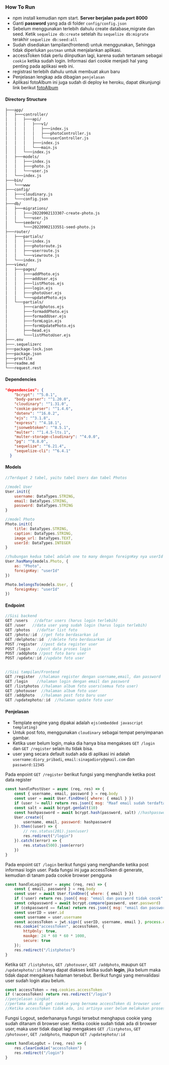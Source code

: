 ### How To Run
* npm install kemudian npm start. **Server berjalan pada port 8000**
* Ganti **password** yang ada di folder `config/config.json`
* Sebelum menggunakan terlebih dahulu create database,migrate dan seed. Ketik `sequelize db:create` setelah itu `sequelize db:migrate` terakhir `sequelize db:seed:all`
* Sudah disediakan tampilan(frontend) untuk menggunakan, Sehingga tidak diperlukan `postman` untuk menjalankan aplikasi.
* accessToken tidak perlu diinputkan lagi, karena sudah tertanam sebagai `cookie` ketika sudah login. Informasi dari cookie menjadi hal yang penting pada aplikasi web ini.
* registrasi terlebih dahulu untuk membuat akun baru
* Penjelasan lengkap ada dibagian `penjelasan`
* Aplikasi fotoAlbum ini juga sudah di deploy ke heroku, dapat dikunjungi link berikut <a href="https://photoalbumusers.herokuapp.com/">fotoAlbum<a>

#### Directory Structure
```bash
├───app/
│   ├───controller/
│   │   ├───api/
│   │   │   ├───v1/
│   │   │   │   ├───index.js
│   │   │   │   ├───photoController.js
│   │   │   │   └───userController.js
│   │   │   ├───index.js
│   │   │   └───main.js
│   │   └───index.js
│   ├───models/
│   │   ├───index.js
│   │   ├───photo.js
│   │   └───user.js
│   └───index.js
├───bin/
│   └───www
├───config/
│   ├───cloudinary.js
│   └───config.json
├───db/
│   ├───migrations/
│   │   ├───20220902133307-create-photo.js
│   │   └───user.js
│   └───seeders/
│       └───20220902133551-seed-photo.js
├───router/
│   ├───partials/
│   │   ├───index.js
│   │   ├───photoroute.js
│   │   ├───userroute.js
│   │   └───viewroute.js
│   └───index.js
├───views/
│   ├───pages/
│   │   ├───addPhoto.ejs
│   │   ├───addUser.ejs
│   │   ├───listPhotos.ejs
│   │   ├───login.ejs
│   │   ├───photoUser.ejs
│   │   └───updatePhoto.ejs
│   └───partials/
│       ├───cardphotos.ejs
│       ├───formaddPhoto.ejs
│       ├───formaddUser.ejs
│       ├───formLogin.ejs
│       ├───formUpdatePhoto.ejs
│       ├───head.ejs
│       └───listPhotoUser.ejs
├───.env
├───.sequelizerc
├───package-lock.json
├───package.json
├───procfile
├───readme.md
└───request.rest
```

#### Dependencies
```json
"dependencies": {
    "bcrypt": "^5.0.1",
    "body-parser": "^1.20.0",
    "cloudinary": "^1.31.0",
    "cookie-parser": "^1.4.6",
    "dotenv": "^16.0.2",
    "ejs": "^3.1.8",
    "express": "^4.18.1",
    "jsonwebtoken": "^8.5.1",
    "multer": "^1.4.5-lts.1",
    "multer-storage-cloudinary": "^4.0.0",
    "pg": "^8.8.0",
    "sequelize": "^6.21.4",
    "sequelize-cli": "^6.4.1"
  }
```

#### Models
```javascript
//Terdapat 2 tabel, yaitu tabel Users dan tabel Photos

//model User
User.init({
    username: DataTypes.STRING,
    email: DataTypes.STRING,
    password: DataTypes.STRING
}

//model Photo
Photo.init({
    title: DataTypes.STRING,
    caption: DataTypes.STRING,
    image_url: DataTypes.TEXT,
    userId: DataTypes.INTEGER
}

//hubungan kedua tabel adalah one to many dengan foreignKey nya userId
User.hasMany(models.Photo, {
    as: "Photo",
    foreignKey: "userId"
})

Photo.belongsTo(models.User, {
    foreignKey: "userId"
})
```
#### Endpoint
```javascript
//Sisi backend
GET /users   //daftar users (harus login terlebih)
GET /user   //data user yang sudah login (harus login terlebih)
GET /photos   //daftar list foto
GET /photo/:id  //get foto berdasarkan id
GET /delphoto/:id  //delete foto berdasarkan id
POST /register  //post data register user
POST /login   //post data proses login
POST /addphoto //post foto baru user
POST /update/:id //update foto user

 
//Sisi tampilan/Frontend
GET /register  //halaman register dengan username,email, dan password
GET /login    //halaman login dengan email dan password
GET /listphotos //halaman album foto users(semua foto user)
GET /photouser  //halaman album foto user
GET /addphoto   //halaman post foto baru user
GET /updatephoto/:id  //halaman update foto user
```

#### Penjelasan
* Template engine yang dipakai adalah `ejs(embedded javascript templating)`
* Untuk post foto, menggunakan `cloudinary` sebagai tempat penyimpanan gambar.
* Ketika user belum login, maka dia hanya bisa mengakses 
`GET /login` dan `GET /register` selain itu tidak bisa.
* user yang secara default sudah ada di aplikasi ini adalah `username:diory_pribadi`, `email:sinagadiory@gmail.com` dan `password:12345`

Pada enpoint `GET /register` berikut fungsi yang menghandle ketika post data register
```javascript
const handlePostUser = async (req, res) => {
    const { username, email, password } = req.body
    const user = await User.findOne({ where: { email } })
    if (user != null) return res.json({ msg: "Maaf email sudah terdaftar" }) //email harus unik untuk setiap user
    const salt = await bcrypt.genSalt(10)
    const hashpassword = await bcrypt.hash(password, salt) //hashpassword untuk enkripsi password
    User.create({
        username, email, password: hashpassword
    }).then((user) => {
        // res.status(201).json(user)
        res.redirect("/login")
    }).catch((error) => {
        res.status(500).json(error)
    })
}
```
Pada enpoint `GET /login` berikut fungsi yang menghandle ketika post informasi login user.
Pada fungsi ini juga accessToken di generate, kemudian di tanam pada cookie browser pengguna
```javascript
const handleLoginUser = async (req, res) => {
    const { email, password } = req.body
    const user = await User.findOne({ where: { email } })
    if (!user) return res.json({ msg: "email dan password tidak cocok" })
    const cekpassword = await bcrypt.compare(password, user.password)
    if (cekpassword == false) return res.json({ msg: "email dan password tidak cocok" })
    const userID = user.id
    const username = user.username
    const accessToken = jwt.sign({ userID, username, email }, process.env.ACCESS_TOKEN_SECRET, { expiresIn: "1d" })
    res.cookie("accessToken", accessToken, {
        httpOnly: true,
        maxAge: 24 * 60 * 60 * 1000,
        secure: true
    });
    res.redirect("/listphotos")
}
```

Ketika `GET /listphotos`, `GET /photouser`, `GET /addphoto`, maupun `GET /updatephoto/:id` hanya dapat diakses ketika sudah **login**, jika belum maka tidak dapat mengakses halaman tersebut.
Berikut fungsi yang menvalidasi user sudah login atau belum.
```javascript
const accessToken = req.cookies.accessToken
if (!accessToken) return res.redirect("/login")
//penjelasan singkat
//pertama akan di get cookie yang bernama accessToken di browser user
//Ketika accessToken tidak ada, ini artinya user belum melakukan proses login sehingga akan di redirect ke /login
```

Fungsi Logout, sederhananya fungsi tersebut menghapus cookie yang sudah ditanam di browser user.
Ketika cookie sudah tidak ada di browser user, maka user tidak dapat lagi mengakses `GET /listphotos`, `GET /photouser`, `GET /addphoto`, maupun `GET /updatephoto/:id`
```javascript
const handleLogOut = (req, res) => {
    res.clearCookie("accessToken")
    res.redirect("/login")
}
```



